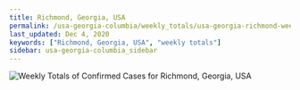 ```yaml
---
title: Richmond, Georgia, USA
permalink: /usa-georgia-columbia/weekly_totals/usa-georgia-richmond-weekly_totals.html
last_updated: Dec 4, 2020
keywords: ["Richmond, Georgia, USA", "weekly totals"]
sidebar: usa-georgia-columbia_sidebar
---
```


![Weekly Totals of Confirmed Cases for Richmond, Georgia, USA](/covid_tracker/images/graphs/usa-georgia-richmond-weekly_totals_graph.png)
